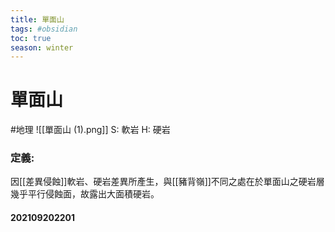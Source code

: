 ```yaml
---
title: 單面山
tags: #obsidian 
toc: true
season: winter
---
```

# 單面山
#地理
![[單面山 (1).png]]
S: 軟岩
H: 硬岩
### 定義:
因[[差異侵蝕]]軟岩、硬岩差異所產生，與[[豬背嶺]]不同之處在於單面山之硬岩層幾乎平行侵蝕面，故露出大面積硬岩。

#### 202109202201